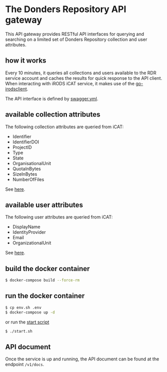 # The Donders Repository API gateway

This API gateway provides RESTful API interfaces for querying and searching on a limited set of Donders Repository collection and user attributes.

## how it works

Every 10 minutes, it queries all collections and users available to the RDR service account and caches the results for quick response to the API client. When interacting with iRODS iCAT service, it makes use of the [go-irodsclient](https://github.com/cyverse/go-irodsclient).

The API interface is defined by [swagger.yml](pkg/swagger/swagger.yaml).

## available collection attributes

The following collection attributes are queried from iCAT:

- Identifier
- IdentifierDOI
- ProjectID
- Type
- State
- OrganisationalUnit
- QuotaInBytes
- SizeInBytes
- NumberOfFiles

See [here](https://github.com/dccn-tg/dr-gateway/blob/e9fb2cd0c63b2c0fa72bcdd0fdd2d8da212d2cfd/pkg/dr/collection.go#L94).

## available user attributes

The following user attributes are queried from iCAT:

- DisplayName
- IdentityProvider
- Email
- OrganizationalUnit

See [here](https://github.com/dccn-tg/dr-gateway/blob/e9fb2cd0c63b2c0fa72bcdd0fdd2d8da212d2cfd/pkg/dr/user.go#L13).

## build the docker container

```bash
$ docker-compose build --force-rm
```

## run the docker container

```bash
$ cp env.sh .env
$ docker-compose up -d
```

or run the [start script](start.sh)

```bash
$ ./start.sh
```

## API document

Once the service is up and running, the API document can be found at the endpoint `/v1/docs`.
